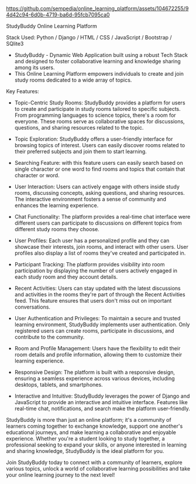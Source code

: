 https://github.com/sempedia/online_learning_platform/assets/104672255/94d42c94-6d0b-4719-ba6d-95fcb7095ca0

StudyBuddy Online Learning Platform

Stack Used: Python / Django / HTML / CSS / JavaScript / Bootstrap / SQlite3

- StudyBuddy - Dynamic Web Application built using a robust Tech Stack and designed to foster collaborative learning and knowledge sharing among its users.
- This Online Learning Platform empowers individuals to create and join study rooms dedicated to a wide array of topics.

Key Features:

- Topic-Centric Study Rooms: StudyBuddy provides a platform for users to create and participate in study rooms tailored to specific subjects. From programming languages to science topics, there's a room for everyone.
These rooms serve as collaborative spaces for discussions, questions, and sharing resources related to the topic.

- Topic Exploration: StudyBuddy offers a user-friendly interface for browsing topics of interest. Users can easily discover rooms related to their preferred subjects and join them to start learning.

- Searching Feature: with this feature users can easily search based on single character or one word to find rooms and topics that contain that character or word.

- User Interaction: Users can actively engage with others inside study rooms, discussing concepts, asking questions, and sharing resources. The interactive environment fosters a sense of community and enhances the learning experience.

- Chat Functionality: The platform provides a real-time chat interface were different users can participate to discussions on different topics from different study rooms they choose.

- User Profiles: Each user has a personalized profile and they can showcase their interests, join rooms, and interact with other users. User profiles also display a list of rooms they've created and participated in. 

- Participant Tracking: The platform provides visibility into room participation by displaying the number of users actively engaged in each study room and they account details.

- Recent Activities: Users can stay updated with the latest discussions and activities in the rooms they're part of through the Recent Activities feed. This feature ensures that users don't miss out on important conversations.

- User Authentication and Privileges: To maintain a secure and trusted learning environment, StudyBuddy implements user authentication. Only registered users can create rooms, participate in discussions, and contribute to the community.

- Room and Profile Management: Users have the flexibility to edit their room details and profile information, allowing them to customize their learning experience.

- Responsive Design: The platform is built with a responsive design, ensuring a seamless experience across various devices, including desktops, tablets, and smartphones.

- Interactive and Intuitive: StudyBuddy leverages the power of Django and JavaScript to provide an interactive and intuitive interface. Features like real-time chat, notifications, and search make the platform user-friendly.

StudyBuddy is more than just an online platform; it's a community of learners coming together to exchange knowledge, support one another's educational journeys, and make learning a collaborative and enjoyable experience. Whether you're a student looking to study together, a professional seeking to expand your skills, or anyone interested in learning and sharing knowledge, StudyBuddy is the ideal platform for you.

Join StudyBuddy today to connect with a community of learners, explore various topics, unlock a world of collaborative learning possibilities and take your online learning journey to the next level!

